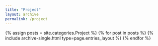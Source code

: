 ```yaml
---
title: "Project"
layout: archive
permalink: /project
---
```



{% assign posts = site.categories.Project %}
{% for post in posts %} {% include archive-single.html type=page.entries_layout %} {% endfor %}